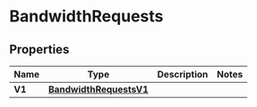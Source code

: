 
# BandwidthRequests

## Properties
| Name | Type | Description | Notes |
| ------------ | ------------- | ------------- | ------------- |
| **V1** | [**BandwidthRequestsV1**](BandwidthRequestsV1.md) |  |  |



